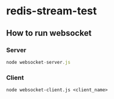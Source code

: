 # redis-stream-test

## How to run websocket

### Server
```js
node websocket-server.js
```

### Client
```
node websocket-client.js <client_name>
```